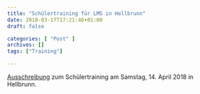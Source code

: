 ```yaml
---
title: "Schülertraining für LMS in Hellbrunn"
date: 2018-03-17T17:21:46+01:00
draft: false

categories: [ "Post" ]
archives: []
tags: ["Training"]

---
```


[Ausschreibung](/post/2018/03/ausschuelertraining2018.pdf) zum Schülertraining am Samstag, 14. April 2018 in Hellbrunn.

<!--more-->
